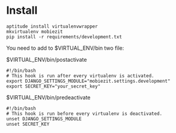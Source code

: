 Install
=======

    aptitude install virtualenvwrapper
    mkvirtualenv mobiezit
    pip install -r requirements/development.txt

You need to add to $VIRTUAL_ENV/bin two file:

$VIRTUAL_ENV/bin/postactivate

    #!/bin/bash
    # This hook is run after every virtualenv is activated.
    export DJANGO_SETTINGS_MODULE="mobiezit.settings.development"
    export SECRET_KEY="your_secret_key"
    
    
$VIRTUAL_ENV/bin/predeactivate

    #!/bin/bash
    # This hook is run before every virtualenv is deactivated.
    unset DJANGO_SETTINGS_MODULE
    unset SECRET_KEY

